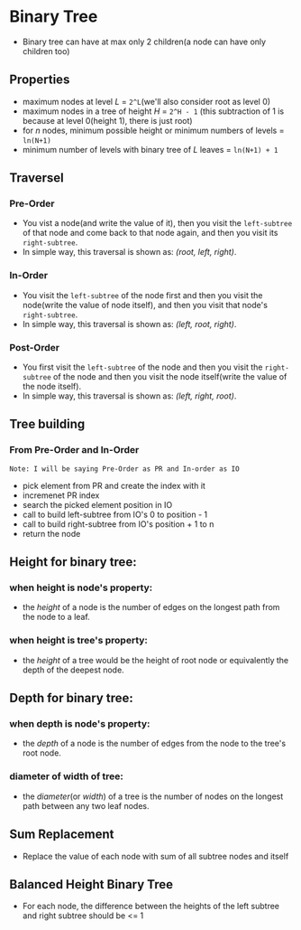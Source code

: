 # Binary Tree

* Binary tree can have at max only 2 children(a node can have only children too)

## Properties

* maximum nodes at level _L_ = `2^L`(we'll also consider root as level 0)
* maximum nodes in a tree of height _H_ = `2^H - 1` (this subtraction of 1 is because at level 0(height 1), there is just root)
* for _n_ nodes, minimum possible height or minimum numbers of levels = `ln(N+1)`
* minimum number of levels with binary tree of _L_ leaves = `ln(N+1) + 1`

## Traversel

### Pre-Order

* You vist a node(and write the value of it), then you visit the `left-subtree` of that node and come back to that node again, and then you visit its `right-subtree`.
* In simple way, this traversal is shown as: _(root, left, right)_.

### In-Order

* You visit the `left-subtree` of the node first and then you visit the node(write the value of node itself), and then you visit that node's `right-subtree`.
* In simple way, this traversal is shown as: _(left, root, right)_.

### Post-Order

* You first visit the `left-subtree` of the node and then you visit the `right-subtree` of the node and then you visit the node itself(write the value of the node itself).
* In simple way, this traversal is shown as: _(left, right, root)_.

## Tree building

### From Pre-Order and In-Order

`Note: I will be saying Pre-Order as PR and In-order as IO`

* pick element from PR and create the index with it
* incremenet PR index
* search the picked element position in IO
* call to build left-subtree from IO's 0 to position - 1
* call to build right-subtree from IO's position + 1 to n
* return the node

## Height for binary tree:

### when height is node's property:

* the _height_ of a node is the number of edges on the longest path from the node to a leaf.

### when height is tree's property:

* the _height_ of  a tree would be the height of root node or equivalently the depth of the deepest node.

## Depth for binary tree:

### when depth is node's property:

* the _depth_ of a node is the number of edges from the node to the tree's root node.

### diameter of width of tree:

* the _diameter_(or _width_) of a tree is the number of nodes on the longest path between any two leaf nodes.

## Sum Replacement

* Replace the value of each node with sum of all subtree nodes and itself

## Balanced Height Binary Tree

* For each node, the difference between the heights of the left subtree and right subtree should be <= 1
